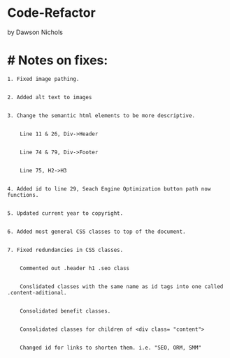 # Code-Refactor


by Dawson Nichols

# # Notes on fixes: 


    1. Fixed image pathing.  


    2. Added alt text to images 


    3. Change the semantic html elements to be more descriptive. 


        Line 11 & 26, Div->Header


        Line 74 & 79, Div->Footer


        Line 75, H2->H3


    4. Added id to line 29, Seach Engine Optimization button path now functions. 


    5. Updated current year to copyright. 


    6. Added most general CSS classes to top of the document. 


    7. Fixed redundancies in CSS classes. 


        Commented out .header h1 .seo class


        Conslidated classes with the same name as id tags into one called .content-aditional. 


        Consolidated benefit classes. 


        Consolidated classes for children of <div class= "content">


        Changed id for links to shorten them. i.e. "SEO, ORM, SMM" 


